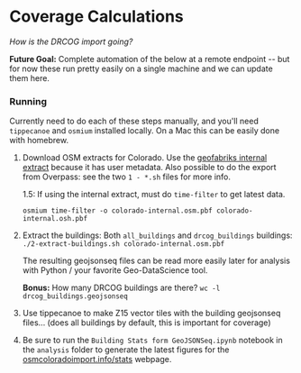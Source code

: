 # Coverage Calculations

_How is the DRCOG import going?_

**Future Goal:** Complete automation of the below at a remote endpoint -- but for now these run pretty easily on a single machine and we can update them here.


### Running
Currently need to do each of these steps manually, and you'll need `tippecanoe` and `osmium` installed locally. On a Mac this can be easily done with homebrew.


1. Download OSM extracts for Colorado. Use the [geofabriks internal extract](https://osm-internal.download.geofabrik.de/north-america/us/colorado.html) because it has user metadata. Also possible to do the export from Overpass: see the two `1 - *.sh` files for more info.

	1.5: If using the internal extract, must do `time-filter` to get latest data.
	
	`osmium time-filter -o colorado-internal.osm.pbf colorado-internal.osh.pbf`

1. Extract the buildings: Both `all_buildings` and `drcog_buildings` buildings: `./2-extract-buildings.sh colorado-internal.osm.pbf`

	The resulting geojsonseq files can be read more easily later for analysis with Python / your favorite Geo-DataScience tool.

	**Bonus:** How many DRCOG buildings are there? `wc -l drcog_buildings.geojsonseq`

3. Use tippecanoe to make Z15 vector tiles with the building geojsonseq files... (does all buildings by default, this is important for coverage)

4. Be sure to run the `Building Stats form GeoJSONSeq.ipynb` notebook in the `analysis` folder to generate the latest figures for the [osmcoloradoimport.info/stats](http://osmcoloradoimport.info/stats) webpage.
